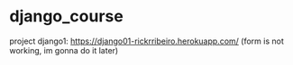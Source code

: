 # django_course
project django1: https://django01-rickrribeiro.herokuapp.com/ (form is not working, im gonna do it later)
